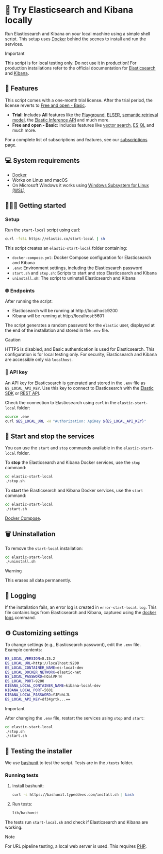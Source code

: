 # 🚀 Try Elasticsearch and Kibana locally

Run Elasticsearch and Kibana on your local machine using a simple shell script. This setup uses [Docker](https://www.docker.com/) behind the scenes to install and run the services.

> [!IMPORTANT]  
> This script is for local testing only. Do not use it in production!
> For production installations refer to the official documentation for [Elasticsearch](https://www.elastic.co/downloads/elasticsearch) and [Kibana](https://www.elastic.co/downloads/kibana).

## 🌟 Features

This script comes with a one-month trial license.
After the trial period, the license reverts to [Free and open - Basic](https://www.elastic.co/subscriptions).

- **Trial**: Includes **All** features like the [Playground](https://www.elastic.co/docs/current/serverless/elasticsearch/playground), [ELSER](https://www.elastic.co/guide/en/machine-learning/current/ml-nlp-elser.html), [semantic retrieval model](https://www.elastic.co/guide/en/machine-learning/8.15/ml-nlp-text-emb-vector-search-example.html), the [Elastic Inference API](https://www.elastic.co/guide/en/elasticsearch/reference/current/inference-apis.html) and much more.
- **Free and open - Basic**: Includes features like [vector search](https://www.elastic.co/what-is/vector-search), [ES|QL](https://www.elastic.co/guide/en/elasticsearch/reference/current/esql.html) and much more.

For a complete list of subscriptions and features, see our [subscriptions page](https://www.elastic.co/subscriptions).

## 💻 System requirements

- [Docker](https://www.docker.com/)
- Works on Linux and macOS
- On Microsoft Windows it works using [Windows Subsystem for Linux (WSL)](https://learn.microsoft.com/en-us/windows/wsl/install)

## 🏃‍♀️‍➡️ Getting started

### Setup

Run the `start-local` script using [curl](https://curl.se/):

```bash
curl -fsSL https://elastic.co/start-local | sh
```

This script creates an `elastic-start-local` folder containing:
- `docker-compose.yml`: Docker Compose configuration for Elasticsearch and Kibana
- `.env`: Environment settings, including the Elasticsearch password
- `start.sh` and `stop.sh`: Scripts to start and stop Elasticsearch and Kibana
- `uninstall.sh`: The script to uninstall Elasticsearch and Kibana

### 🌐 Endpoints

After running the script:
- Elasticsearch will be running at http://localhost:9200
- Kibana will be running at http://localhost:5601

The script generates a random password for the `elastic` user, displayed at the end of the installation and stored in the `.env` file.

> [!CAUTION]
> HTTPS is disabled, and Basic authentication is used for Elasticsearch. This configuration is for local testing only. For security, Elasticsearch and Kibana are accessible only via `localhost`.

### 🔑 API key

An API key for Elasticsearch is generated and stored in the `.env` file as `ES_LOCAL_API_KEY`. Use this key to connect to Elasticsearch with the [Elastic SDK](https://www.elastic.co/guide/en/elasticsearch/client) or [REST API](https://www.elastic.co/guide/en/elasticsearch/reference/current/rest-apis.html).

Check the connection to Elasticsearch using `curl` in the `elastic-start-local` folder:

```bash
source .env
curl $ES_LOCAL_URL -H "Authorization: ApiKey ${ES_LOCAL_API_KEY}"
```

## 🐳 Start and stop the services

You can use the `start` and `stop` commands available in the `elastic-start-local` folder.

To **stop** the Elasticsearch and Kibana Docker services, use the `stop` command:

```bash
cd elastic-start-local
./stop.sh
```

To **start** the Elasticsearch and Kibana Docker services, use the `start` command:

```bash
cd elastic-start-local
./start.sh
```

[Docker Compose](https://docs.docker.com/reference/cli/docker/compose/).

## 🗑️ Uninstallation

To remove the `start-local` installation:

```bash
cd elastic-start-local
./uninstall.sh
```

> [!WARNING]  
> This erases all data permanently.

## 📝 Logging

If the installation fails, an error log is created in `error-start-local.log`. This file contains logs from Elasticsearch and Kibana, captured using the [docker logs](https://docs.docker.com/reference/cli/docker/container/logs/) command.

## ⚙️ Customizing settings

To change settings (e.g., Elasticsearch password), edit the `.env` file. Example contents:

```bash
ES_LOCAL_VERSION=8.15.2
ES_LOCAL_URL=http://localhost:9200
ES_LOCAL_CONTAINER_NAME=es-local-dev
ES_LOCAL_DOCKER_NETWORK=elastic-net
ES_LOCAL_PASSWORD=hOalVFrN
ES_LOCAL_PORT=9200
KIBANA_LOCAL_CONTAINER_NAME=kibana-local-dev
KIBANA_LOCAL_PORT=5601
KIBANA_LOCAL_PASSWORD=YJFbhLJL
ES_LOCAL_API_KEY=df34grtk...==
```

> [!IMPORTANT]
> After changing the `.env` file, restart the services using `stop` and `start`:
> ```bash
> cd elastic-start-local
> ./stop.sh
> ./start.sh
> ```

## 🧪 Testing the installer

We use [bashunit](https://bashunit.typeddevs.com/) to test the script. Tests are in the `/tests` folder.

### Running tests

1. Install bashunit:
   ```bash
   curl -s https://bashunit.typeddevs.com/install.sh | bash
   ```

2. Run tests:
   ```bash
   lib/bashunit
   ```

The tests run `start-local.sh` and check if Elasticsearch and Kibana are working.

> [!NOTE]
> For URL pipeline testing, a local web server is used. This requires [PHP](https://www.php.net/).
